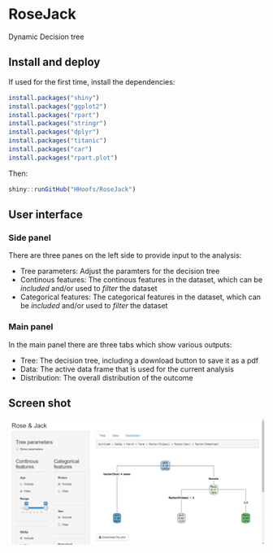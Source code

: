 # RoseJack
Dynamic Decision tree

## Install and deploy
If used for the first time, install the dependencies:
```R
install.packages("shiny")
install.packages("ggplot2")
install.packages("rpart")
install.packages("stringr")
install.packages("dplyr")
install.packages("titanic")
install.packages("car")
install.packages("rpart.plot")
```

Then:
```R
shiny::runGitHub("HHoofs/RoseJack")
```

## User interface
### Side panel
There are three panes on the left side to provide input to the analysis:
* Tree parameters: Adjust the paramters for the decision tree
* Continous features: The continous features in the dataset, which can be *included* and/or used to *filter* the dataset
* Categorical features: The categorical features in the dataset, which can be *included* and/or used to *filter* the dataset

### Main panel
In the main panel there are three tabs which show various outputs:
* Tree: The decision tree, including a download button to save it as a pdf
* Data: The active data frame that is used for the current analysis
* Distribution: The overall distribution of the outcome

## Screen shot
![Screen Shot](img/screenshot_1.png)